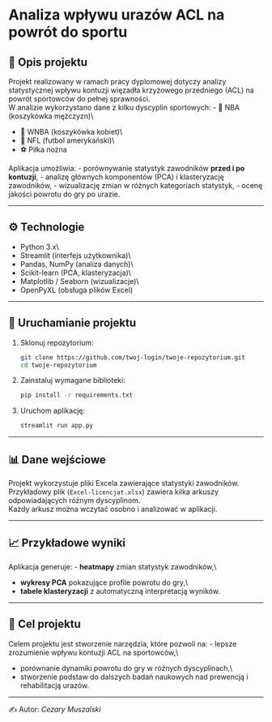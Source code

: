 # Analiza wpływu urazów ACL na powrót do sportu

## 📌 Opis projektu

Projekt realizowany w ramach pracy dyplomowej dotyczy analizy
statystycznej wpływu kontuzji więzadła krzyżowego przedniego (ACL) na
powrót sportowców do pełnej sprawności.\
W analizie wykorzystano dane z kilku dyscyplin sportowych: - 🏀 NBA
(koszykówka mężczyzn)\
- 🏀 WNBA (koszykówka kobiet)\
- 🏈 NFL (futbol amerykański)\
- ⚽ Piłka nożna

Aplikacja umożliwia: - porównywanie statystyk zawodników **przed i po
kontuzji**, - analizę głównych komponentów (PCA) i klasteryzację
zawodników, - wizualizację zmian w różnych kategoriach statystyk, -
ocenę jakości powrotu do gry po urazie.

------------------------------------------------------------------------

## ⚙️ Technologie

-   Python 3.x\
-   Streamlit (interfejs użytkownika)\
-   Pandas, NumPy (analiza danych)\
-   Scikit-learn (PCA, klasteryzacja)\
-   Matplotlib / Seaborn (wizualizacje)\
-   OpenPyXL (obsługa plików Excel)

------------------------------------------------------------------------

## 🚀 Uruchamianie projektu

1.  Sklonuj repozytorium:

    ``` bash
    git clone https://github.com/twoj-login/twoje-repozytorium.git
    cd twoje-repozytorium
    ```

2.  Zainstaluj wymagane biblioteki:

    ``` bash
    pip install -r requirements.txt
    ```

3.  Uruchom aplikację:

    ``` bash
    streamlit run app.py
    ```

------------------------------------------------------------------------

## 📊 Dane wejściowe

Projekt wykorzystuje pliki Excela zawierające statystyki zawodników.\
Przykładowy plik (`Excel-licencjat.xlsx`) zawiera kilka arkuszy
odpowiadających różnym dyscyplinom.\
Każdy arkusz można wczytać osobno i analizować w aplikacji.

------------------------------------------------------------------------

## 📈 Przykładowe wyniki

Aplikacja generuje: - **heatmapy** zmian statystyk zawodników,\
- **wykresy PCA** pokazujące profile powrotu do gry,\
- **tabele klasteryzacji** z automatyczną interpretacją wyników.

------------------------------------------------------------------------

## 📌 Cel projektu

Celem projektu jest stworzenie narzędzia, które pozwoli na: - lepsze
zrozumienie wpływu kontuzji ACL na sportowców,\
- porównanie dynamiki powrotu do gry w różnych dyscyplinach,\
- stworzenie podstaw do dalszych badań naukowych nad prewencją i
rehabilitacją urazów.

------------------------------------------------------------------------

✍️ Autor: *Cezary Muszalski*
